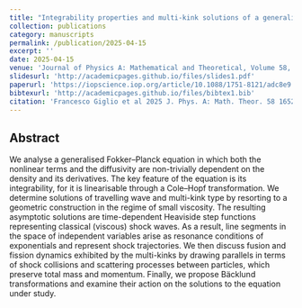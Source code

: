 ```yaml
---
title: "Integrability properties and multi-kink solutions of a generalised Fokker–Planck equation"
collection: publications
category: manuscripts
permalink: /publication/2025-04-15
excerpt: ''
date: 2025-04-15
venue: 'Journal of Physics A: Mathematical and Theoretical, Volume 58, Number 16'
slidesurl: 'http://academicpages.github.io/files/slides1.pdf'
paperurl: 'https://iopscience.iop.org/article/10.1088/1751-8121/adc8e9'
bibtexurl: 'http://academicpages.github.io/files/bibtex1.bib'
citation: 'Francesco Giglio et al 2025 J. Phys. A: Math. Theor. 58 165202'
---
```

## Abstract

We analyse a generalised Fokker–Planck equation in which both the nonlinear terms and the diffusivity are non-trivially dependent on the density and its derivatives. The key feature of the equation is its integrability, for it is linearisable through a Cole–Hopf transformation. We determine solutions of travelling wave and multi-kink type by resorting to a geometric construction in the regime of small viscosity. The resulting asymptotic solutions are time-dependent Heaviside step functions representing classical (viscous) shock waves. As a result, line segments in the space of independent variables arise as resonance conditions of exponentials and represent shock trajectories. We then discuss fusion and fission dynamics exhibited by the multi-kinks by drawing parallels in terms of shock collisions and scattering processes between particles, which preserve total mass and momentum. Finally, we propose Bäcklund transformations and examine their action on the solutions to the equation under study.


